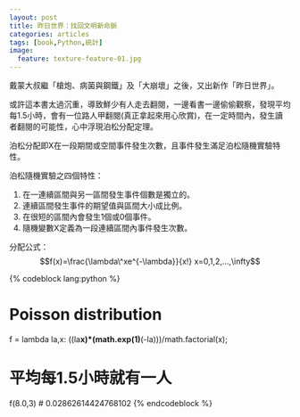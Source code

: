 ```yaml
---
layout: post
title: 昨日世界：找回文明新命脈
categories: articles
tags: [book,Python,統計]
image:
  feature: texture-feature-01.jpg
---
```

戴蒙大叔繼「槍炮、病菌與鋼鐵」及「大崩壞」之後，又出新作「昨日世界」。

或許這本書太過沉重，導致鮮少有人走去翻閱，一邊看書一邊偷偷觀察，發現平均每1.5小時，會有一位路人甲翻閱(真正拿起來用心欣賞)，在一定時間內，發生讀者翻閱的可能性，心中浮現泊松分配定理。

泊松分配即X在一段期間或空間事件發生次數，且事件發生滿足泊松隨機實驗特性。

泊松隨機實驗之四個特性：

1. 在一連續區間與另一區間發生事件個數是獨立的。
2. 連續區間發生事件的期望值與區間大小成比例。
3. 在很短的區間內會發生1個或0個事件。
4. 隨機變數X定義為一段連續區間內事件發生次數。

分配公式：
$$f(x)=\frac{\lambda\^xe^{-\lambda}}{x!} x=0,1,2,...,\infty$$

{% codeblock lang:python %}
# Poisson distribution
f = lambda la,x: ((la**x)*(math.exp(1)**(-la)))/math.factorial(x);

# 平均每1.5小時就有一人
f(8.0,3) # 0.02862614424768102
{% endcodeblock %}
